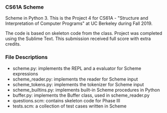 ### CS61A Scheme
Scheme in Python 3. This is the Project 4 for CS61A - "Structure and Interpretation of Computer Programs" at UC Berkeley during Fall 2019.

The code is based on skeleton code from the class. Project was completed using the Sublime Text. This submission received full score with extra credits.

### File Descriptions
* scheme.py: implements the REPL and a evaluator for Scheme expressions
* scheme_reader.py: implements the reader for Scheme input
* scheme_tokens.py: implements the tokenizer for Scheme input
* scheme_builtins.py: implements built-in Scheme procedures in Python
* buffer.py: implements the Buffer class, used in scheme_reader.py
* questions.scm: contains skeleton code for Phase III
* tests.scm: a collection of test cases written in Scheme
